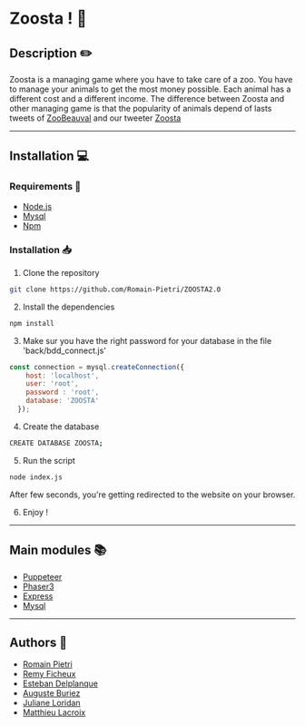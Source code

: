 # Zoosta ! :koala:
## Description :pencil2:

Zoosta is a managing game where you have to take care of a zoo. You have to manage your animals to get the most money possible. Each animal has a different cost and a different income. The difference between Zoosta and other managing game is that the popularity of animals depend of lasts tweets of [ZooBeauval](https://twitter.com/zoobeauval) and our tweeter [Zoosta](https://twitter.com/Zoosta1)


---
## Installation :computer:

### Requirements :wrench:

- [Node.js](https://nodejs.org/en/)
- [Mysql](https://www.mysql.com/fr/)
- [Npm](https://www.npmjs.com/)

### Installation :inbox_tray:

1. Clone the repository 
```bash
git clone https://github.com/Romain-Pietri/ZOOSTA2.0
```
2. Install the dependencies
```bash
npm install
```
3. Make sur you have the right password for your database in the file 'back/bdd_connect.js'
```javascript
const connection = mysql.createConnection({
    host: 'localhost',
    user: 'root',
    password : 'root',
    database: 'ZOOSTA'
  });
```
4. Create the database
```bash
CREATE DATABASE ZOOSTA;
```
5. Run the script
```bash
node index.js
```
After few seconds, you're getting redirected to the website on your browser.

6. Enjoy !

---

## Main modules :books:

- [Puppeteer](https://pptr.dev/)
- [Phaser3](https://phaser.io/phaser3)
- [Express](https://expressjs.com/fr/)
- [Mysql](https://www.mysql.com/fr/)


---

## Authors :busts_in_silhouette:

- [Romain Pietri](https://github.com/Romain-Pietri)
- [Remy Ficheux](https://github.com/Remfich)
- [Esteban Delplanque](https://github.com/estebandsplq)
- [Auguste Buriez](https://github.com/AugusteBuriez)
- [Juliane Loridan](https://github.com/Juliane4101)
- [Matthieu Lacroix](https://github.com/Xarveyn)




